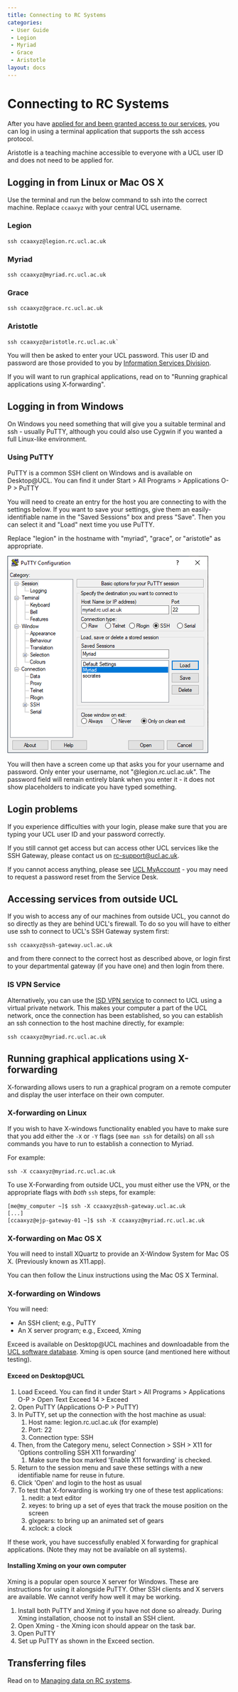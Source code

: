 ```yaml
---
title: Connecting to RC Systems
categories:
 - User Guide
 - Legion
 - Myriad
 - Grace
 - Aristotle
layout: docs
---
```

# Connecting to RC Systems

After you have [applied for and been granted access to our services](Account_Services.md), you can log in using a terminal
application that supports the ssh access protocol.

Aristotle is a teaching machine accessible to everyone with a UCL user
ID and does not need to be applied for.

## Logging in from Linux or Mac OS X

Use the terminal and run the below command to ssh into the correct
machine. Replace `ccaaxyz` with your central UCL username.

### Legion

```
ssh ccaaxyz@legion.rc.ucl.ac.uk
```

### Myriad

```
ssh ccaaxyz@myriad.rc.ucl.ac.uk
```

### Grace

```
ssh ccaaxyz@grace.rc.ucl.ac.uk
```

### Aristotle

```
ssh ccaaxyz@aristotle.rc.ucl.ac.uk`
```

You will then be asked to enter your UCL password. This user ID and
password are those provided to you by [Information Services Division](http://ucl.ac.uk/isd).

If you will want to run graphical applications, read on to "Running
graphical applications using X-forwarding".

## Logging in from Windows

On Windows you need something that will give you a suitable terminal and
ssh - usually PuTTY, although you could also use Cygwin if you wanted a
full Linux-like environment.

### Using PuTTY

PuTTY is a common SSH client on Windows and is available on Desktop@UCL.
You can find it under Start \> All Programs \> Applications O-P \> PuTTY

You will need to create an entry for the host you are connecting to with
the settings below. If you want to save your settings, give them an
easily-identifiable name in the "Saved Sessions" box and press "Save".
Then you can select it and "Load" next time you use PuTTY.

Replace "legion" in the hostname with "myriad", "grace", or "aristotle"
as appropriate.

![Putty GUI](/img/putty_gui.png "Putty GUI")

You will then have a screen come up that asks you for your username and
password. Only enter your username, not "@legion.rc.ucl.ac.uk". The
password field will remain entirely blank when you enter it - it does
not show placeholders to indicate you have typed something.

## Login problems

If you experience difficulties with your login, please make sure that
you are typing your UCL user ID and your password correctly.

If you still cannot get access but can access other UCL services like 
the SSH Gateway, please contact us on [rc-support@ucl.ac.uk](mailto:rc-support@ucl.ac.uk).

If you cannot access anything, please see [UCL MyAccount](https://myaccount.ucl.ac.uk) - you may need to request a
password reset from the Service Desk.

## Accessing services from outside UCL

If you wish to access any of our machines from outside UCL, you cannot
do so directly as they are behind UCL's firewall. To do so you will have
to either use ssh to connect to UCL's SSH Gateway system first:

```
ssh ccaaxyz@ssh-gateway.ucl.ac.uk
```

and from there connect to the correct host as described above, or login
first to your departmental gateway (if you have one) and then login from
there.

### IS VPN Service

Alternatively, you can use the 
[ISD VPN service](https://www.ucl.ac.uk/isd/services/get-connected/remote-working-services/ucl-virtual-private-network-vpn)
to connect to UCL using a virtual private network. This makes your computer
a part of the UCL network, once the connection has been established, 
so you can establish an ssh connection to the host machine directly, for example:

```
ssh ccaaxyz@myriad.rc.ucl.ac.uk
```

## Running graphical applications using X-forwarding

X-forwarding allows users to run a graphical program on a remote
computer and display the user interface on their own computer.

### X-forwarding on Linux

If you wish to have X-windows functionality enabled you have to make
sure that you add either the `-X` or `-Y` flags (see `man ssh` for details) on
all `ssh` commands you have to run to establish a connection to Myriad.

For example:

```
ssh -X ccaaxyz@myriad.rc.ucl.ac.uk
```

To use X-Forwarding from outside UCL, you must either use the VPN, or the
appropriate flags with *both* `ssh` steps, for example:

```
[me@my_computer ~]$ ssh -X ccaaxyz@ssh-gateway.ucl.ac.uk
[...]
[ccaaxyz@ejp-gateway-01 ~]$ ssh -X ccaaxyz@myriad.rc.ucl.ac.uk
```

### X-forwarding on Mac OS X

You will need to install XQuartz to provide an X-Window System for Mac
OS X. (Previously known as X11.app).

You can then follow the Linux instructions using the Mac OS X Terminal.

### X-forwarding on Windows

You will need:

  - An SSH client; e.g., PuTTY
  - An X server program; e.g., Exceed, Xming

Exceed is available on Desktop@UCL machines and downloadable from the
[UCL software database](http://swdb.ucl.ac.uk/). Xming is open source
(and mentioned here without testing).

#### Exceed on Desktop@UCL

1.  Load Exceed. You can find it under Start \> All Programs \>
    Applications O-P \> Open Text Exceed 14 \> Exceed
2.  Open PuTTY (Applications O-P \> PuTTY)
3.  In PuTTY, set up the connection with the host machine as usual:
    1.  Host name: legion.rc.ucl.ac.uk (for example)
    2.  Port: 22
    3.  Connection type: SSH
4.  Then, from the Category menu, select Connection \> SSH \> X11 for
    'Options controlling SSH X11 forwarding'
    1.  Make sure the box marked 'Enable X11 forwarding' is checked.
5.  Return to the session menu and save these settings with a new
    identifiable name for reuse in future.
6.  Click 'Open' and login to the host as usual
7.  To test that X-forwarding is working try one of these test
    applications:
    1.  nedit: a text editor
    2.  xeyes: to bring up a set of eyes that track the mouse position
        on the screen
    3.  glxgears: to bring up an animated set of gears
    4.  xclock: a clock

If these work, you have successfully enabled X forwarding for graphical
applications. (Note they may not be available on all systems).

#### Installing Xming on your own computer

Xming is a popular open source X server for Windows. These are
instructions for using it alongside PuTTY. Other SSH clients and X
servers are available. We cannot verify how well it may be working.

1.  Install both PuTTY and Xming if you have not done so already. During
    Xming installation, choose not to install an SSH client.
2.  Open Xming - the Xming icon should appear on the task bar.
3.  Open PuTTY
4.  Set up PuTTY as shown in the Exceed section.

## Transferring files

Read on to [Managing data on RC systems](Managing_Data_on_RC_Systems).

